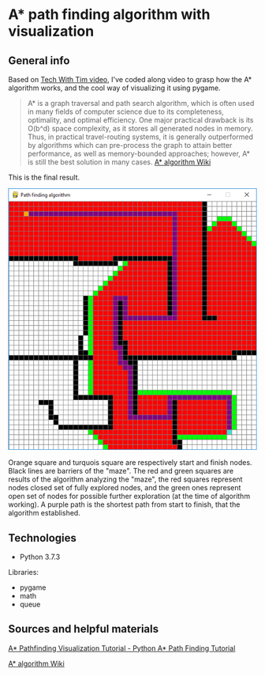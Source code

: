 # A* path finding algorithm with visualization
## General info
Based on [Tech With Tim video](https://www.youtube.com/watch?v=JtiK0DOeI4A), I've coded along video to grasp how the A* algorithm works, and the cool way of visualizing it using pygame.

>A* is a graph traversal and path search algorithm, which is often used in many fields of computer science due to its completeness, optimality, and optimal efficiency. One major practical drawback is its O(b^d) space complexity, as it stores all generated nodes in memory. Thus, in practical travel-routing systems, it is generally outperformed by algorithms which can pre-process the graph to attain better performance, as well as memory-bounded approaches; however, A* is still the best solution in many cases.
[A* algorithm Wiki](https://en.wikipedia.org/wiki/A*_search_algorithm)

This is the final result.

![alt text](https://github.com/SSketcher/Python---Scripts/blob/master/Astar_path_finding_algorithm_with_visualization/pathfinding.PNG?raw=true)

Orange square and turquois square are respectively start and finish nodes. Black lines are barriers of the "maze". The red and green squares are results of the algorithm analyzing the "maze", the red squares represent nodes closed set of fully explored nodes, and the green ones represent open set of nodes for possible further exploration (at the time of algorithm working). A purple path is the shortest path from start to finish, that the algorithm established.

## Technologies
* Python 3.7.3

Libraries:
* pygame
* math
* queue

## Sources and helpful materials
[A* Pathfinding Visualization Tutorial - Python A* Path Finding Tutorial](https://www.youtube.com/watch?v=JtiK0DOeI4A)

[A* algorithm Wiki](https://en.wikipedia.org/wiki/A*_search_algorithm)
